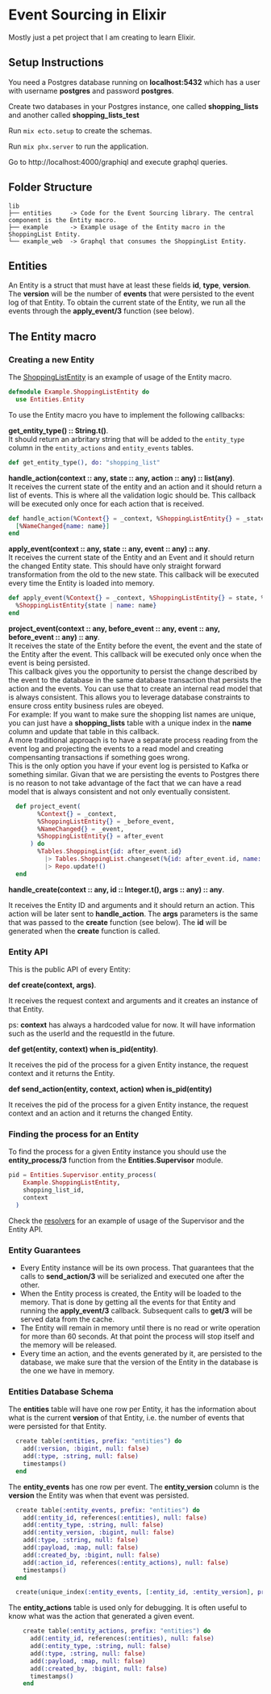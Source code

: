 # Event Sourcing in Elixir
Mostly just a pet project that I am creating to learn Elixir.


## Setup Instructions
You need a Postgres database running on **localhost:5432** which has a user with username **postgres** and password **postgres**.

Create two databases in your Postgres instance, one called **shopping_lists** and another called **shopping_lists_test**

Run ```mix ecto.setup``` to create the schemas.

Run ```mix phx.server``` to run the application.

Go to http://localhost:4000/graphiql and execute graphql queries.

## Folder Structure
```
lib
├── entities     -> Code for the Event Sourcing library. The central component is the Entity macro.
├── example      -> Example usage of the Entity macro in the ShoppingList Entity.
└── example_web  -> Graphql that consumes the ShoppingList Entity.
```

## Entities
An Entity is a struct that must have at least these fields **id**, **type**, **version**. The **version** will be the number of **events** that were persisted to the event log of that Entity. To obtain the current state of the Entity, we run all the events through the **apply_event/3** function (see below). 

## The Entity macro

### Creating a new Entity 
The [ShoppingListEntity](https://github.com/FelipeTaiarol/elixir_event_sourcing/blob/master/lib/example/shopping_list/shopping_list.entity.ex) is an example of usage of the Entity macro.

```elixir
defmodule Example.ShoppingListEntity do
  use Entities.Entity
```

To use the Entity macro you have to implement the following callbacks:

**get_entity_type() :: String.t()**.  
It should return an arbritary string that will be added to the ```entity_type``` column in the ```entity_actions``` and ```entity_events``` tables.
```elixir
def get_entity_type(), do: "shopping_list"
```

**handle_action(context :: any, state :: any, action :: any) :: list(any)**.   
It receives the current state of the entity and an action and it should return a list of events.
This is where all the validation logic should be. This callback will be executed only once for each action that is received. 
```elixir
def handle_action(%Context{} = _context, %ShoppingListEntity{} = _state, %SetName{name: name}) do
  [%NameChanged{name: name}]
end
```

**apply_event(context :: any, state :: any, event :: any) :: any**.  
It receives the current state of the Entity and an Event and it should return the changed Entity state.
This should have only straight forward transformation from the old to the new state. This callback will be executed every time the Entity is loaded into memory. 
```elixir
def apply_event(%Context{} = _context, %ShoppingListEntity{} = state, %NameChanged{name: name}) do
  %ShoppingListEntity{state | name: name}
end
```

**project_event(context :: any, before_event :: any, event :: any, before_event :: any) :: any**.  
It receives the state of the Entity before the event, the event and the state of the Entity after the event. This callback will be executed only once when the event is being persisted.  
This callback gives you the opportunity to persist the change described by the event to the database in the same database transaction that persists the action and the events. 
You can use that to create an internal read model that is always consistent. This allows you to leverage database constraints to ensure cross entity business rules are obeyed.  
For example: If you want to make sure the shopping list names are unique, you can just have a **shopping_lists** table with a unique index in the **name** column and update that table in this callback.   
A more traditional approach is to have a separate process reading from the event log and projecting the events to a read model and creating compensanting transactions if something goes wrong.  
This is the only option you have if your event log is persisted to Kafka or something similar. Givan that we are persisting the events to Postgres there is no reason to not take advantage of the fact that we can have a read model that is always consistent and not only eventually consistent.  
```elixir
  def project_event(
        %Context{} = _context,
        %ShoppingListEntity{} = _before_event,
        %NameChanged{} = _event,
        %ShoppingListEntity{} = after_event
      ) do
        %Tables.ShoppingList{id: after_event.id}
          |> Tables.ShoppingList.changeset(%{id: after_event.id, name: after_event.name})
          |> Repo.update!()
  end
```

**handle_create(context :: any, id :: Integer.t(), args :: any) :: any**.  

It receives the Entity ID and arguments and it should return an action. This action will be later sent to **handle_action**. The **args** parameters is the same that was passed to the **create** function (see below). The **id** will be generated when the **create** function is called.  

### Entity API

This is the public API of every Entity:

**def create(context, args)**. 

It receives the request context and arguments and it creates an instance of that Entity.

ps: **context** has always a hardcoded value for now. It will have information such as the userId and the requestId in the future.  

**def get(entity, context) when is_pid(entity)**.  

It receives the pid of the process for a given Entity instance, the request context and it returns the Entity.  

**def send_action(entity, context, action) when is_pid(entity)**

It receives the pid of the process for a given Entity instance, the request context and an action and it returns the changed Entity.  

### Finding the process for an Entity

To find the process for a given Entity instance you should use the **entity_process/3** function from the **Entities.Supervisor** module.  

```elixir
pid = Entities.Supervisor.entity_process(
    Example.ShoppingListEntity,
    shopping_list_id,
    context
  )
```

Check the [resolvers](https://github.com/FelipeTaiarol/elixir_event_sourcing/blob/master/lib/example_web/resolver.ex) for an example of usage of the Supervisor and the Entity API.  

### Entity Guarantees
  - Every Entity instance will be its own process. That guarantees that the calls to **send_action/3** will be serialized and executed one after the other.  
  - When the Entity process is created, the Entity will be loaded to the memory. That is done by getting all the events for that Entity and running the **apply_event/3** callback. Subsequent calls to **get/3** will be served data from the cache.  
  - The Entity will remain in memory until there is no read or write operation for more than 60 seconds. At that point the process will stop itself and the memory will be released.   
  - Every time an action, and the events generated by it, are persisted to the database, we make sure that the version of the Entity in the database is the one we have in memory.  

### Entities Database Schema 

The **entities** table will have one row per Entity, it has the information about what is the current **version** of that Entity, i.e. the number of events that were persisted for that Entity.  

```elixir
  create table(:entities, prefix: "entities") do
    add(:version, :bigint, null: false)
    add(:type, :string, null: false)
    timestamps()
  end
```

The **entity_events** has one row per event. The **entity_version** column is the **version** the Entity was when that event was persisted.  

```elixir
  create table(:entity_events, prefix: "entities") do
    add(:entity_id, references(:entities), null: false)
    add(:entity_type, :string, null: false)
    add(:entity_version, :bigint, null: false)
    add(:type, :string, null: false)
    add(:payload, :map, null: false)
    add(:created_by, :bigint, null: false)
    add(:action_id, references(:entity_actions), null: false)
    timestamps()
  end

  create(unique_index(:entity_events, [:entity_id, :entity_version], prefix: "entities"))
```

The **entity_actions** table is used only for debugging. It is often useful to know what was the action that generated a given event.  
```elixir
    create table(:entity_actions, prefix: "entities") do
      add(:entity_id, references(:entities), null: false)
      add(:entity_type, :string, null: false)
      add(:type, :string, null: false)
      add(:payload, :map, null: false)
      add(:created_by, :bigint, null: false)
      timestamps()
    end
```


